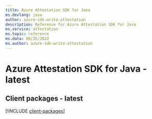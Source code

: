 ```yaml
---
title: Azure Attestation SDK for Java
ms.devlang: java
author: azure-sdk-write-attestation
description: Reference for Azure Attestation SDK for Java
ms.service: attestation
ms.topic: reference
ms.data: 08/25/2022
ms.author: azure-sdk-write-attestation
---
```

# Azure Attestation SDK for Java - latest

## Client packages - latest
[!INCLUDE [client-packages](attestation-client-index.md)]